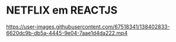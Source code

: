 #                                                              NETFLIX em REACTJS
  
https://user-images.githubusercontent.com/67518341/138402833-6620dc9b-db5a-4445-9e04-7aae1d4da222.mp4
 
